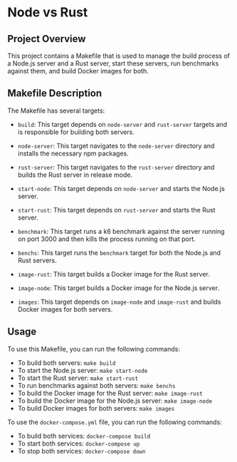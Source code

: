 # Node vs Rust

## Project Overview

This project contains a Makefile that is used to manage the build process of a Node.js server and a Rust server, start these servers, run benchmarks against them, and build Docker images for both.

## Makefile Description

The Makefile has several targets:

- `build`: This target depends on `node-server` and `rust-server` targets and is responsible for building both servers.

- `node-server`: This target navigates to the `node-server` directory and installs the necessary npm packages.

- `rust-server`: This target navigates to the `rust-server` directory and builds the Rust server in release mode.

- `start-node`: This target depends on `node-server` and starts the Node.js server.

- `start-rust`: This target depends on `rust-server` and starts the Rust server.

- `benchmark`: This target runs a k6 benchmark against the server running on port 3000 and then kills the process running on that port.

- `benchs`: This target runs the `benchmark` target for both the Node.js and Rust servers.

- `image-rust`: This target builds a Docker image for the Rust server.

- `image-node`: This target builds a Docker image for the Node.js server.

- `images`: This target depends on `image-node` and `image-rust` and builds Docker images for both servers.

## Usage

To use this Makefile, you can run the following commands:

- To build both servers: `make build`
- To start the Node.js server: `make start-node`
- To start the Rust server: `make start-rust`
- To run benchmarks against both servers: `make benchs`
- To build the Docker image for the Rust server: `make image-rust`
- To build the Docker image for the Node.js server: `make image-node`
- To build Docker images for both servers: `make images`

To use the `docker-compose.yml` file, you can run the following commands:

- To build both services: `docker-compose build`
- To start both services: `docker-compose up`
- To stop both services: `docker-compose down`

